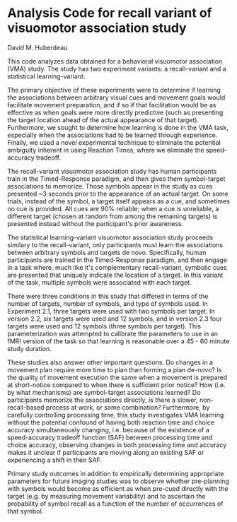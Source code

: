 # Analysis Code for recall variant of visuomotor association study
David M. Huberdeau

This code analyzes data obtained for a behavioral visuomotor association (VMA) study. The study has two experiment variants: a recall-variant and a statistical learning-variant.

The primary objective of these experiments were to determine if learning the associations between arbitrary visual cues and movement goals would facilitate movement preparation, and if so if that facilitation would be as effective as when goals were more directly predictive (such as presenting the target location ahead of the actual appearance of that target). Furthermore, we sought to determine how learning is done in the VMA task, especially when the associations had to be learned through experience. Finally, we used a novel experimental technique to eliminate the potential ambiguity inherent in using Reaction Times, where we eliminate the speed-accuracy tradeoff.

The recall-variant visuomotor association study has human participants train in the Timed-Response paradigm, and then gives them symbol-target associations to memorize. Those symbols appear in the study as cues presented ~3 seconds prior to the appearance of an actual target. On some trials, instead of the symbol, a target itself appears as a cue, and sometimes no cue is provided. All cues are 90% reliable; when a cue is unreliable, a different target (chosen at random from among the remaining targets) is presented instead without the participant's prior awareness.

The statistical learning-variant visuomotor association study proceeds similary to the recall-variant, only participants must learn the associations between arbitrary symbols and targets de novo. Specifically, human participants are trained in the Timed-Response paradigm, and then engage in a task where, much like it's complementary recall-variant, symbolic cues are presented that uniquely indicate the location of a target. In this variant of the task, multiple symbols were associated with each target.

There were three conditions in this study that differed in terms of the number of targets, number of symbols, and type of symbols used. In Experiment 2.1, three targets were used with two symbols per target. In version 2.2, six targets were used and 12 symbols, and in version 2.3 four targets were used and 12 symbols (three symbols per target). This parameterization was attempted to calibrate the parameters to use in an fMRI version of the task so that learning is reasonable over a 45 - 60 minute study duration.

These studies also answer other important questions. Do changes in a movement plan require more time to plan than forming a plan de-novo? Is the quality of movement execution the same when a movement is prepared at short-notice compared to when there is sufficient prior notice? How (i.e. by what mechanisms) are symbol-target associations learned? Do participants memorize the associations directly, is there a slower, non-recall-based process at work, or some combination? Furthermore, by carefully controlling processing time, this study investigates VMA learning without the potential confound of having both reaction time and choice accuracy simultaneously changing, i.e. because of the existence of a speed-accuracy tradeoff function (SAF) between processing time and choice accuracy, observing changes in both processing time and accuracy makes it unclear if participants are moving along an existing SAF or experiencing a shift in their SAF.

Primary study outcomes in addition to empirically determining appropriate parameters for future imaging studies was to observe whether pre-planning with symbols would become as efficient as when pre-cued directly with the target (e.g. by measuring movement variability) and to ascertain the probability of symbol recall as a function of the number of occurrences of that symbol.

